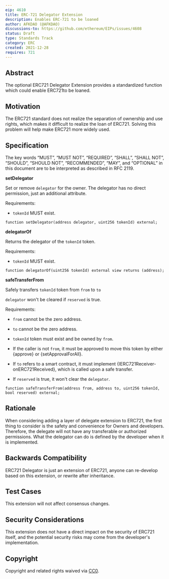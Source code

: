```yaml
---
eip: 4610
title: ERC-721 Delegator Extension
description: Enables ERC-721 to be loaned
author: AFKDAO (@AFKDAO)
discussions-to: https://github.com/ethereum/EIPs/issues/4608
status: Draft
type: Standards Track
category: ERC
created: 2021-12-28
requires: 721
---
```




## Abstract
The optional ERC721 Delegator Extension provides a standardized function which could enable ERC721to be loaned. 



## Motivation
The ERC721 standard does not realize the separation of ownership and use rights, which makes it difficult to realize the loan of ERC721. Solving this problem will help make ERC721 more widely used.





## Specification
The key words “MUST”, “MUST NOT”, “REQUIRED”, “SHALL”, “SHALL NOT”, “SHOULD”, “SHOULD NOT”, “RECOMMENDED”, “MAY”, and “OPTIONAL” in this document are to be interpreted as described in RFC 2119.



**setDelegator**

Set or remove `delegator` for the owner. The delegator has no direct permission, just an additional attribute. 

Requirements:

- `tokenId` MUST exist.

`function setDelegator(address delegator, uint256 tokenId) external;`



**delegatorOf**

Returns the delegator of the `tokenId` token.

Requirements:

- `tokenId` MUST exist.

`function delegatorOf(uint256 tokenId) external view returns (address);`



**safeTransferFrom**

Safely transfers `tokenId` token from `from` to `to`

 `delegator` won't be cleared if `reserved` is true.

Requirements:

- `from` cannot be the zero address.

- `to` cannot be the zero address.

- `tokenId` token must exist and be owned by `from`.

- If the caller is not `from`, it must be approved to move this token by either {approve} or {setApprovalForAll}.

- If `to` refers to a smart contract, it must implement {IERC721Receiver-onERC721Received}, which is called upon a safe transfer.

- If `reserved` is true, it won't clear the `delegator`.

`function safeTransferFrom(address from, address to, uint256 tokenId, bool reserved) external;`





## Rationale

When considering adding a layer of delegate extension to ERC721, the first thing to consider is the safety and convenience for Owners and developers. Therefore, the delegate will not have any transferable or authorized permissions. What the delegator can do is defined by the developer when it is implemented.



## Backwards Compatibility
ERC721 Delegator is just an extension of ERC721, anyone can re-develop based on this extension, or rewrite after inheritance.



## Test Cases
This extension will not affect consensus changes.  



## Security Considerations
This extension does not have a direct impact on the security of ERC721 itself, and the potential security risks may come from the developer's implementation.



## Copyright
Copyright and related rights waived via [CC0](https://creativecommons.org/publicdomain/zero/1.0/).
